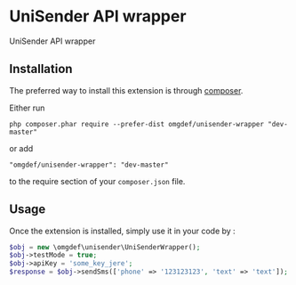 UniSender API wrapper
=====================
UniSender API wrapper

Installation
------------

The preferred way to install this extension is through [composer](http://getcomposer.org/download/).

Either run

```
php composer.phar require --prefer-dist omgdef/unisender-wrapper "dev-master"
```

or add

```
"omgdef/unisender-wrapper": "dev-master"
```

to the require section of your `composer.json` file.


Usage
-----

Once the extension is installed, simply use it in your code by  :

```php
$obj = new \omgdef\unisender\UniSenderWrapper();
$obj->testMode = true;
$obj->apiKey = 'some_key_jere';
$response = $obj->sendSms(['phone' => '123123123', 'text' => 'text']);
```

